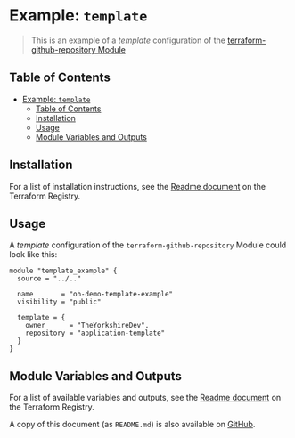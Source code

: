 # Example: `template`

> This is an example of a _template_ configuration of the [terraform-github-repository Module](https://registry.terraform.io/modules/operatehappy/repository/github)

## Table of Contents

- [Example: `template`](#example-template)
  - [Table of Contents](#table-of-contents)
  - [Installation](#installation)
  - [Usage](#usage)
  - [Module Variables and Outputs](#module-variables-and-outputs)

## Installation

For a list of installation instructions, see the [Readme document](https://registry.terraform.io/modules/operatehappy/repository/github) on the Terraform Registry.

## Usage

A _template_ configuration of the `terraform-github-repository` Module could look like this:

```hcl
module "template_example" {
  source = "../.."

  name       = "oh-demo-template-example"
  visibility = "public"

  template = {
    owner      = "TheYorkshireDev",
    repository = "application-template"
  }
}
```

## Module Variables and Outputs

For a list of available variables and outputs, see the [Readme document](https://registry.terraform.io/modules/operatehappy/repository/github) on the Terraform Registry.

A copy of this document (as `README.md`) is also available on [GitHub](https://github.com/operatehappy/terraform-github-repository/blob/main/README.md#readme).
